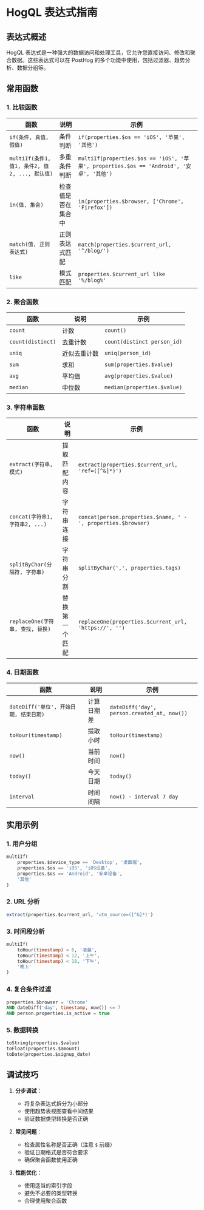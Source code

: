# HogQL 表达式指南

## 表达式概述

HogQL 表达式是一种强大的数据访问和处理工具，它允许您直接访问、修改和聚合数据。这些表达式可以在 PostHog 的多个功能中使用，包括过滤器、趋势分析、数据分组等。

## 常用函数

### 1. 比较函数

| 函数 | 说明 | 示例 |
|------|------|------|
| `if(条件, 真值, 假值)` | 条件判断 | `if(properties.$os == 'iOS', '苹果', '其他')` |
| `multiIf(条件1, 值1, 条件2, 值2, ..., 默认值)` | 多重条件判断 | `multiIf(properties.$os == 'iOS', '苹果', properties.$os == 'Android', '安卓', '其他')` |
| `in(值, 集合)` | 检查值是否在集合中 | `in(properties.$browser, ['Chrome', 'Firefox'])` |
| `match(值, 正则表达式)` | 正则表达式匹配 | `match(properties.$current_url, '^/blog/')` |
| `like` | 模式匹配 | `properties.$current_url like '%/blog%'` |

### 2. 聚合函数

| 函数 | 说明 | 示例 |
|------|------|------|
| `count` | 计数 | `count()` |
| `count(distinct)` | 去重计数 | `count(distinct person_id)` |
| `uniq` | 近似去重计数 | `uniq(person_id)` |
| `sum` | 求和 | `sum(properties.$value)` |
| `avg` | 平均值 | `avg(properties.$value)` |
| `median` | 中位数 | `median(properties.$value)` |

### 3. 字符串函数

| 函数 | 说明 | 示例 |
|------|------|------|
| `extract(字符串, 模式)` | 提取匹配内容 | `extract(properties.$current_url, 'ref=([^&]*)')` |
| `concat(字符串1, 字符串2, ...)` | 字符串连接 | `concat(person.properties.$name, ' - ', properties.$browser)` |
| `splitByChar(分隔符, 字符串)` | 字符串分割 | `splitByChar(',', properties.tags)` |
| `replaceOne(字符串, 查找, 替换)` | 替换第一个匹配 | `replaceOne(properties.$current_url, 'https://', '')` |

### 4. 日期函数

| 函数 | 说明 | 示例 |
|------|------|------|
| `dateDiff('单位', 开始日期, 结束日期)` | 计算日期差 | `dateDiff('day', person.created_at, now())` |
| `toHour(timestamp)` | 提取小时 | `toHour(timestamp)` |
| `now()` | 当前时间 | `now()` |
| `today()` | 今天日期 | `today()` |
| `interval` | 时间间隔 | `now() - interval 7 day` |

## 实用示例

### 1. 用户分组

```sql
multiIf(
    properties.$device_type == 'Desktop', '桌面端',
    properties.$os == 'iOS', 'iOS设备',
    properties.$os == 'Android', '安卓设备',
    '其他'
)
```

### 2. URL 分析

```sql
extract(properties.$current_url, 'utm_source=([^&]*)')
```

### 3. 时间段分析

```sql
multiIf(
    toHour(timestamp) < 6, '凌晨',
    toHour(timestamp) < 12, '上午',
    toHour(timestamp) < 18, '下午',
    '晚上'
)
```

### 4. 复合条件过滤

```sql
properties.$browser = 'Chrome' 
AND dateDiff('day', timestamp, now()) <= 7
AND person.properties.is_active = true
```

### 5. 数据转换

```sql
toString(properties.$value)
toFloat(properties.$amount)
toDate(properties.$signup_date)
```

## 调试技巧

1. **分步调试**：
   - 将复杂表达式拆分为小部分
   - 使用趋势表视图查看中间结果
   - 验证数据类型转换是否正确

2. **常见问题**：
   - 检查属性名称是否正确（注意 `$` 前缀）
   - 验证日期格式是否符合要求
   - 确保聚合函数使用正确

3. **性能优化**：
   - 使用适当的索引字段
   - 避免不必要的类型转换
   - 合理使用聚合函数

